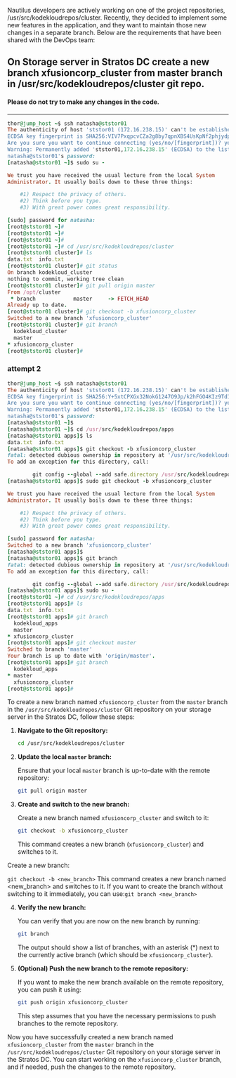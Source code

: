 Nautilus developers are actively working on one of the project repositories, /usr/src/kodekloudrepos/cluster. Recently, they decided to implement some new features in the application, and they want to maintain those new changes in a separate branch. Below are the requirements that have been shared with the DevOps team:



## On Storage server in Stratos DC create a new branch xfusioncorp_cluster from master branch in /usr/src/kodekloudrepos/cluster git repo.


#### Please do not try to make any changes in the code.

--------------------------------------------------------------------------------------------------------------

```ruby
thor@jump_host ~$ ssh natasha@ststor01
The authenticity of host 'ststor01 (172.16.238.15)' can't be established.
ECDSA key fingerprint is SHA256:VIV7PxqpcvCZa2g8by7qpnXBS4UsKpNf2phjydp2TtY.
Are you sure you want to continue connecting (yes/no/[fingerprint])? yes
Warning: Permanently added 'ststor01,172.16.238.15' (ECDSA) to the list of known hosts.
natasha@ststor01's password: 
[natasha@ststor01 ~]$ sudo su -

We trust you have received the usual lecture from the local System
Administrator. It usually boils down to these three things:

    #1) Respect the privacy of others.
    #2) Think before you type.
    #3) With great power comes great responsibility.

[sudo] password for natasha: 
[root@ststor01 ~]# 
[root@ststor01 ~]# 
[root@ststor01 ~]# 
[root@ststor01 ~]# cd /usr/src/kodekloudrepos/cluster
[root@ststor01 cluster]# ls
data.txt  info.txt
[root@ststor01 cluster]# git status
On branch kodekloud_cluster
nothing to commit, working tree clean
[root@ststor01 cluster]# git pull origin master
From /opt/cluster
 * branch            master     -> FETCH_HEAD
Already up to date.
[root@ststor01 cluster]# git checkout -b xfusioncorp_cluster
Switched to a new branch 'xfusioncorp_cluster'
[root@ststor01 cluster]# git branch
  kodekloud_cluster
  master
* xfusioncorp_cluster
[root@ststor01 cluster]# 
```
### attempt 2

```ruby
thor@jump_host ~$ ssh natasha@ststor01
The authenticity of host 'ststor01 (172.16.238.15)' can't be established.
ECDSA key fingerprint is SHA256:Y+5xtCPXGx32NokG1247O9Jp/k2hFGO4KIz9Td1Mj6M.
Are you sure you want to continue connecting (yes/no/[fingerprint])? yes
Warning: Permanently added 'ststor01,172.16.238.15' (ECDSA) to the list of known hosts.
natasha@ststor01's password: 
[natasha@ststor01 ~]$ 
[natasha@ststor01 ~]$ cd /usr/src/kodekloudrepos/apps
[natasha@ststor01 apps]$ ls
data.txt  info.txt
[natasha@ststor01 apps]$ git checkout -b xfusioncorp_cluster
fatal: detected dubious ownership in repository at '/usr/src/kodekloudrepos/apps'
To add an exception for this directory, call:

        git config --global --add safe.directory /usr/src/kodekloudrepos/apps
[natasha@ststor01 apps]$ sudo git checkout -b xfusioncorp_cluster

We trust you have received the usual lecture from the local System
Administrator. It usually boils down to these three things:

    #1) Respect the privacy of others.
    #2) Think before you type.
    #3) With great power comes great responsibility.

[sudo] password for natasha: 
Switched to a new branch 'xfusioncorp_cluster'
[natasha@ststor01 apps]$ 
[natasha@ststor01 apps]$ git branch
fatal: detected dubious ownership in repository at '/usr/src/kodekloudrepos/apps'
To add an exception for this directory, call:

        git config --global --add safe.directory /usr/src/kodekloudrepos/apps
[natasha@ststor01 apps]$ sudo su -
[root@ststor01 ~]# cd /usr/src/kodekloudrepos/apps
[root@ststor01 apps]# ls
data.txt  info.txt
[root@ststor01 apps]# git branch
  kodekloud_apps
  master
* xfusioncorp_cluster
[root@ststor01 apps]# git checkout master
Switched to branch 'master'
Your branch is up to date with 'origin/master'.
[root@ststor01 apps]# git branch
  kodekloud_apps
* master
  xfusioncorp_cluster
[root@ststor01 apps]# 
```

To create a new branch named `xfusioncorp_cluster` from the `master` branch in the `/usr/src/kodekloudrepos/cluster` Git repository on your storage server in the Stratos DC, follow these steps:

1. **Navigate to the Git repository:**

   ```bash
   cd /usr/src/kodekloudrepos/cluster
   ```

2. **Update the local `master` branch:**

   Ensure that your local `master` branch is up-to-date with the remote repository:

   ```bash
   git pull origin master
   ```

3. **Create and switch to the new branch:**

   Create a new branch named `xfusioncorp_cluster` and switch to it:

   ```bash
   git checkout -b xfusioncorp_cluster
   ```

   This command creates a new branch (`xfusioncorp_cluster`) and switches to it.

Create a new branch:


`git checkout -b <new_branch>` This command creates a new branch named <new_branch> and switches to it. 
If you want to create the branch without switching to it immediately, you can use:`git branch <new_branch>`



4. **Verify the new branch:**

   You can verify that you are now on the new branch by running:

   ```bash
   git branch
   ```

   The output should show a list of branches, with an asterisk (*) next to the currently active branch (which should be `xfusioncorp_cluster`).

5. **(Optional) Push the new branch to the remote repository:**

   If you want to make the new branch available on the remote repository, you can push it using:

   ```bash
   git push origin xfusioncorp_cluster
   ```

   This step assumes that you have the necessary permissions to push branches to the remote repository.

Now you have successfully created a new branch named `xfusioncorp_cluster` from the `master` branch in the `/usr/src/kodekloudrepos/cluster` Git repository on your storage server in the Stratos DC. You can start working on the `xfusioncorp_cluster` branch, and if needed, push the changes to the remote repository.
